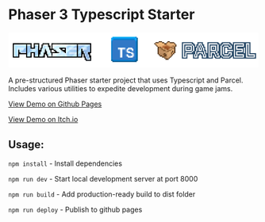 # Phaser 3 Typescript Starter

![Project Banner](https://github.com/emhuo/phaser3-typescript-parcel-starter/blob/main/public/img/media/project-banner.png?raw=true)

A pre-structured Phaser starter project that uses Typescript and Parcel. Includes various utilities to expedite development during game jams.

[View Demo on Github Pages](https://emhuo.github.io/phaser3-typescript-parcel-starter/)

[View Demo on Itch.io](https://emhuo.itch.io/nico-pixel-fonts-pack)


## Usage:

`npm install` - Install dependencies

`npm run dev` - Start local development server at port 8000

`npm run build` - Add production-ready build to dist folder

`npm run deploy` - Publish to github pages
